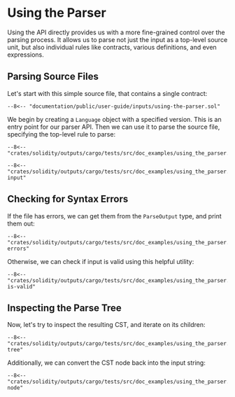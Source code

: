 # Using the Parser

Using the API directly provides us with a more fine-grained control over the parsing process. It allows us to parse not just the input as a top-level source unit, but also individual rules like contracts, various definitions, and even expressions.

## Parsing Source Files

Let's start with this simple source file, that contains a single contract:

```solidity title="input.sol"
--8<-- "documentation/public/user-guide/inputs/using-the-parser.sol"
```

We begin by creating a `Language` object with a specified version. This is an entry point for our parser API.
Then we can use it to parse the source file, specifying the top-level rule to parse:

```{ .rust }
--8<-- "crates/solidity/outputs/cargo/tests/src/doc_examples/using_the_parser.rs:imports"

--8<-- "crates/solidity/outputs/cargo/tests/src/doc_examples/using_the_parser.rs:parse-input"
```

## Checking for Syntax Errors

If the file has errors, we can get them from the `ParseOutput` type, and print them out:

```{ .rust }
--8<-- "crates/solidity/outputs/cargo/tests/src/doc_examples/using_the_parser.rs:print-errors"
```

Otherwise, we can check if input is valid using this helpful utility:

```{ .rust }
--8<-- "crates/solidity/outputs/cargo/tests/src/doc_examples/using_the_parser.rs:assert-is-valid"
```

## Inspecting the Parse Tree

Now, let's try to inspect the resulting CST, and iterate on its children:

```{ .rust }
--8<-- "crates/solidity/outputs/cargo/tests/src/doc_examples/using_the_parser.rs:inspect-tree"
```

Additionally, we can convert the CST node back into the input string:

```{ .rust }
--8<-- "crates/solidity/outputs/cargo/tests/src/doc_examples/using_the_parser.rs:unparse-node"
```
